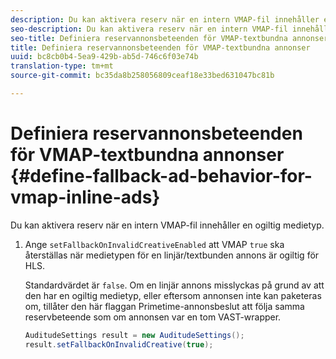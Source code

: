 ```yaml
---
description: Du kan aktivera reserv när en intern VMAP-fil innehåller en ogiltig medietyp.
seo-description: Du kan aktivera reserv när en intern VMAP-fil innehåller en ogiltig medietyp.
seo-title: Definiera reservannonsbeteenden för VMAP-textbundna annonser
title: Definiera reservannonsbeteenden för VMAP-textbundna annonser
uuid: bc8cb0b4-5ea9-429b-ab5d-746c6f03e74b
translation-type: tm+mt
source-git-commit: bc35da8b258056809ceaf18e33bed631047bc81b

---
```



# Definiera reservannonsbeteenden för VMAP-textbundna annonser {#define-fallback-ad-behavior-for-vmap-inline-ads}

Du kan aktivera reserv när en intern VMAP-fil innehåller en ogiltig medietyp.

1. Ange `setFallbackOnInvalidCreativeEnabled` att VMAP `true` ska återställas när medietypen för en linjär/textbunden annons är ogiltig för HLS.

   Standardvärdet är `false`. Om en linjär annons misslyckas på grund av att den har en ogiltig medietyp, eller eftersom annonsen inte kan paketeras om, tillåter den här flaggan Primetime-annonsbeslut att följa samma reservbeteende som om annonsen var en tom VAST-wrapper.

   ```java
   AuditudeSettings result = new AuditudeSettings(); 
   result.setFallbackOnInvalidCreative(true);
   ```
